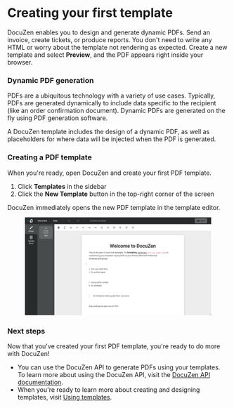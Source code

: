 # Creating your first template

DocuZen enables you to design and generate dynamic PDFs. Send an invoice, create tickets, or produce reports. You don't need to write any HTML or worry about the template not rendering as expected. Create a new template and select **Preview**, and the PDF appears right inside your browser.

### Dynamic PDF generation

PDFs are a ubiquitous technology with a variety of use cases. Typically, PDFs are generated dynamically to include data specific to the recipient (like an order confirmation document). Dynamic PDFs are generated on the fly using PDF generation software.

A DocuZen template includes the design of a dynamic PDF, as well as placeholders for where data will be injected when the PDF is generated.

### Creating a PDF template

When you're ready, open DocuZen and create your first PDF template.

1. Click **Templates** in the sidebar&#x20;
2. Click the **New Template** button in the top-right corner of the screen

DocuZen immediately opens the new PDF template in the template editor.

<figure><img src="../.gitbook/assets/Screenshot 2023-08-12 at 13.19.59.png" alt="A screenshot of the DocuZen template editor"><figcaption></figcaption></figure>

### Next steps

Now that you've created your first PDF template, you're ready to do more with DocuZen!

* You can use the DocuZen API to generate PDFs using your templates. To learn more about using the DocuZen API, visit the [DocuZen API documentation](../developer-resources/using-the-docuzen-api/).
* When you're ready to learn more about creating and designing templates, visit [Using templates](../using-templates/templates-overview.md).
